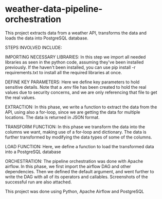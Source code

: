 # weather-data-pipeline-orchestration
This project extracts data from a weather API, transforms the data and loads the data into PostgreSQL database.

STEPS INVOLVED INCLUDE:

IMPORTING NECESSARY LIBRARIES: In this step we import all needed libraries as seen in the python code, assuming they've been installed previously. If the haven't been installed, you can use pip install -r requirements.txt to install all the required libraries at once.

DEFINE KEY PARAMETERS: Here we define key parameters to hold sensitive details. Note that a .env file has been created to hold the real values due to security concerns, and we are only referencing that file to get the real values. 

EXTRACTION: In this phase, we write a function to extract the data from the API, using also a for-loop, since we are getting the data for multiple locations. The data is returned in JSON format. 

TRANSFORM FUNCTION: In this phase we transform the data into the columns we want, making use of a for-loop and dictionary. The data is further transformed by modifying the data types of some of the columns. 

LOAD FUNCTION: Here, we define a function to load the transformed data into a PostgreSQL database

ORCHESTRATION: The pipeline orchestration was done with Apache airflow. In this phase, we first import the airflow DAG and other dependencies. Then we defined the default argument, and went further to write the DAG with all of its operators and callables. Screenshots of the successful run are also attached. 

This project was done using Python, Apache Airflow and PostgreSQL
